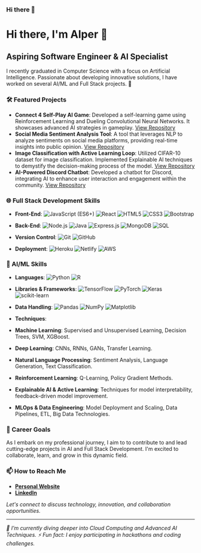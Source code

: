 ### Hi there 👋

<!--
**artificialvirus/artificialvirus** is a ✨ _special_ ✨ repository because its `README.md` (this file) appears on your GitHub profile.

Here are some ideas to get you started:

- 🔭 I’m currently working on ...
- 🌱 I’m currently learning ...
- 👯 I’m looking to collaborate on ...
- 🤔 I’m looking for help with ...
- 💬 Ask me about ...
- 📫 How to reach me: ...
- 😄 Pronouns: ...
- ⚡ Fun fact: ...
-->

# Hi there, I'm Alper 👋

## Aspiring Software Engineer & AI Specialist

I recently graduated in Computer Science with a focus on Artificial Intelligence. Passionate about developing innovative solutions, I have worked on several AI/ML and Full Stack projects. 🚀


### 🛠️ Featured Projects

- **Connect 4 Self-Play AI Game**: Developed a self-learning game using Reinforcement Learning and Dueling Convolutional Neural Networks. It showcases advanced AI strategies in gameplay. [View Repository](https://github.com/artificialvirus/Connect4-SelfplayAI)
- **Social Media Sentiment Analysis Tool**: A tool that leverages NLP to analyze sentiments on social media platforms, providing real-time insights into public opinion. [View Repository](https://github.com/artificialvirus/SMS-Analysis)
- **Image Classification with Active Learning Loop**: Utilized CIFAR-10 dataset for image classification. Implemented Explainable AI techniques to demystify the decision-making process of the model. [View Repository](https://github.com/artificialvirus/Image-Classifier)
- **AI-Powered Discord Chatbot**: Developed a chatbot for Discord, integrating AI to enhance user interaction and engagement within the community. [View Repository](https://github.com/artificialvirus/Discord-Chatbot)


### 🌐 Full Stack Development Skills

- **Front-End**:
![JavaScript (ES6+)](https://img.shields.io/badge/-JavaScript-F7DF1E?style=flat&logo=javascript&logoColor=black)
![React](https://img.shields.io/badge/-React-61DAFB?style=flat&logo=react&logoColor=black)
![HTML5](https://img.shields.io/badge/-HTML5-E34F26?style=flat&logo=html5&logoColor=white)
![CSS3](https://img.shields.io/badge/-CSS3-1572B6?style=flat&logo=css3&logoColor=white)
![Bootstrap](https://img.shields.io/badge/-Bootstrap-7952B3?style=flat&logo=bootstrap&logoColor=white)

- **Back-End**:
![Node.js](https://img.shields.io/badge/-Node.js-339933?style=flat&logo=nodedotjs&logoColor=white)
![Java](https://img.shields.io/badge/-Java-007396?style=flat&logo=java&logoColor=white)
![Express.js](https://img.shields.io/badge/-Express.js-000000?style=flat&logo=express&logoColor=white)
![MongoDB](https://img.shields.io/badge/-MongoDB-47A248?style=flat&logo=mongodb&logoColor=white)
![SQL](https://img.shields.io/badge/-SQL-4479A1?style=flat&logo=mysql&logoColor=white)

- **Version Control**:
![Git](https://img.shields.io/badge/-Git-F05032?style=flat&logo=git&logoColor=white)
![GitHub](https://img.shields.io/badge/-GitHub-181717?style=flat&logo=github&logoColor=white)

- **Deployment**:
![Heroku](https://img.shields.io/badge/-Heroku-430098?style=flat&logo=heroku&logoColor=white)
![Netlify](https://img.shields.io/badge/-Netlify-00C7B7?style=flat&logo=netlify&logoColor=white)
![AWS](https://img.shields.io/badge/-AWS-232F3E?style=flat&logo=amazonaws&logoColor=white)


### 🤖 AI/ML Skills

- **Languages**:
![Python](https://img.shields.io/badge/-Python-3776AB?style=flat&logo=python&logoColor=white)
![R](https://img.shields.io/badge/-R-276DC3?style=flat&logo=r&logoColor=white)

- **Libraries & Frameworks**:
![TensorFlow](https://img.shields.io/badge/-TensorFlow-FF6F00?style=flat&logo=tensorflow&logoColor=white)
![PyTorch](https://img.shields.io/badge/-PyTorch-EE4C2C?style=flat&logo=pytorch&logoColor=white)
![Keras](https://img.shields.io/badge/-Keras-D00000?style=flat&logo=keras&logoColor=white)
![scikit-learn](https://img.shields.io/badge/-scikit_learn-F7931E?style=flat&logo=scikit-learn&logoColor=white)

- **Data Handling**:
![Pandas](https://img.shields.io/badge/-Pandas-150458?style=flat&logo=pandas&logoColor=white)
![NumPy](https://img.shields.io/badge/-NumPy-013243?style=flat&logo=numpy&logoColor=white)
![Matplotlib](https://img.shields.io/badge/-Matplotlib-FF6F00?style=flat&logo=matplotlib&logoColor=white)

- **Techniques**:
- **Machine Learning**: Supervised and Unsupervised Learning, Decision Trees, SVM, XGBoost.
- **Deep Learning**: CNNs, RNNs, GANs, Transfer Learning.
- **Natural Language Processing**: Sentiment Analysis, Language Generation, Text Classification.
- **Reinforcement Learning**: Q-Learning, Policy Gradient Methods.
- **Explainable AI & Active Learning**: Techniques for model interpretability, feedback-driven model improvement.
- **MLOps & Data Engineering**: Model Deployment and Scaling, Data Pipelines, ETL, Big Data Technologies.


### 🚀 Career Goals

As I embark on my professional journey, I aim to to contribute to and lead cutting-edge projects in AI and Full Stack Development. I'm excited to collaborate, learn, and grow in this dynamic field.


### 📫 How to Reach Me

- **[Personal Website](https://alperonder.dev)**
- **[LinkedIn](https://www.linkedin.com/in/alper-onder-dev)**

*Let's connect to discuss technology, innovation, and collaboration opportunities.*


---

*🌱 I’m currently diving deeper into Cloud Computing and Advanced AI Techniques.*
*⚡ Fun fact: I enjoy participating in hackathons and coding challenges.*
